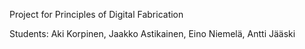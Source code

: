 Project for Principles of Digital Fabrication

Students: Aki Korpinen, Jaakko Astikainen, Eino Niemelä, Antti Jääski

